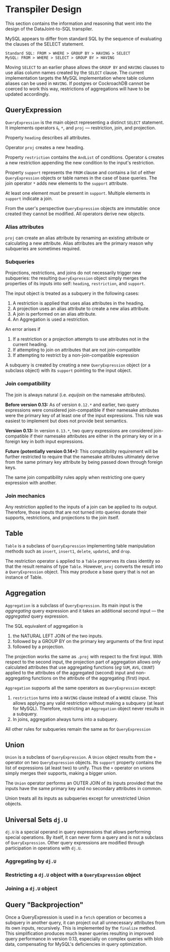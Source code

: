 # Transpiler Design

This section contains the information and reasoning that went into the design of the
DataJoint-to-SQL transpiler.

MySQL appears to differ from standard SQL by the sequence of evaluating the clauses of
the SELECT statement.

```
Standard SQL: FROM > WHERE > GROUP BY > HAVING > SELECT
MySQL: FROM > WHERE > SELECT > GROUP BY > HAVING
```

<!-- TODO:  verify with latest SQL standards and postgres / CockroachDB implementations and whether this order can be configured -->

Moving `SELECT` to an earlier phase allows the `GROUP BY` and `HAVING` clauses to use
alias column names created by the `SELECT` clause.
The current implementation targets the MySQL implementation where table column aliases
can be used in `HAVING`.
If postgres or CockroachDB cannot be coerced to work this way, restrictions of
aggregations will have to be updated accordingly.

## QueryExpression

`QueryExpression` is the main object representing a distinct `SELECT` statement.
It implements operators `&`, `*`, and `proj`  — restriction, join, and projection.

Property `heading` describes all attributes.

Operator `proj` creates a new heading.

Property `restriction` contains the `AndList` of conditions. Operator `&` creates a new
restriction appending the new condition to the input's restriction.

Property `support` represents the `FROM` clause and contains a list of either
`QueryExpression` objects or table names in the case of base queries.
The join operator `*` adds new elements to the `support` attribute.

At least one element must be present in `support`. Multiple elements in `support`
indicate a join.

From the user's perspective `QueryExpression` objects are immutable: once created they
cannot be modified. All operators derive new objects.

### Alias attributes

`proj` can create an alias attribute by renaming an existing attribute or calculating a
new attribute.
Alias attributes are the primary reason why subqueries are sometimes required.

### Subqueries

Projections, restrictions, and joins do not necessarily trigger new subqueries: the
resulting `QueryExpression` object simply merges the properties of its inputs into
self: `heading`, `restriction`, and `support`.

The input object is treated as a subquery in the following cases:

1. A restriction is applied that uses alias attributes in the heading.
2. A projection uses an alias attribute to create a new alias attribute.
3. A join is performed on an alias attribute.
4. An Aggregation is used a restriction.

An error arises if

1. If a restriction or a projection attempts to use attributes not in the current
heading.
2. If attempting to join on attributes that are not join-compatible
3. If attempting to restrict by a non-join-compatible expression

A subquery is created by creating a new `QueryExpression` object (or a subclass object)
with its `support` pointing to the input object.

### Join compatibility

The join is always natural (i.e. *equijoin* on the namesake attributes).

**Before version 0.13:** As of version `0.12.*` and earlier, two query expressions were
considered join-compatible if their namesake attributes were the primary key of at
least one of the input expressions. This rule was easiest to implement but does not
provide best semantics.

**Version 0.13:** In version `0.13.*`, two query expressions are considered
join-compatible if their namesake attributes are either in the primary key or in a
foreign key in both input expressions.

**Future (potentially version 0.14+):**
This compatibility requirement will be further restricted to require that the namesake
attributes ultimately derive from the same primary key attribute by being passed down
through foreign keys.

The same join compatibility rules apply when restricting one query expression with
another.

### Join mechanics

Any restriction applied to the inputs of a join can be applied to its output.
Therefore, those inputs that are not turned into queries donate their supports,
restrictions, and projections to the join itself.

## Table

`Table` is a subclass of `QueryExpression` implementing table manipulation methods such
as `insert`, `insert1`, `delete`, `update1`, and `drop`.

The restriction operator `&` applied to a `Table` preserves its class identity so that
the result remains of type `Table`.
However, `proj` converts the result into a `QueryExpression` object. This may produce a
base query that is not an instance of Table.

## Aggregation

`Aggregation` is a subclass of `QueryExpression`.
Its main input is the *aggregating* query expression and it takes an additional second
input — the *aggregated* query expression.

The SQL equivalent of aggregation is

1. the NATURAL LEFT JOIN of the two inputs.
2. followed by a GROUP BY on the primary key arguments of the first input
3. followed by a projection.

The projection works the same as `.proj` with respect to the first input.
With respect to the second input, the projection part of aggregation allows only
calculated attributes that use aggregating functions (*eg* `SUM`, `AVG`, `COUNT`)
applied to the attributes of the aggregated (second) input and non-aggregating
functions on the attribute of the aggregating (first) input.

`Aggregation` supports all the same operators as `QueryExpression` except:

1. `restriction` turns into a `HAVING` clause instead of a `WHERE` clause. This allows
applying any valid restriction without making a subquery (at least for MySQL).
Therefore, restricting an `Aggregation` object never results in a subquery.
2. In joins, aggregation always turns into a subquery.

All other rules for subqueries remain the same as for `QueryExpression`

## Union

`Union` is a subclass of `QueryExpression`.
A `Union` object results from the `+` operator on two `QueryExpression` objects.
Its `support` property contains the list of expressions (at least two) to unify.
Thus the `+` operator on unions simply merges their supports, making a bigger union.

The `Union` operator performs an OUTER JOIN of its inputs provided that the inputs have
the same primary key and no secondary attributes in common.

Union treats all its inputs as subqueries except for unrestricted Union objects.

## Universal Sets `dj.U`

`dj.U` is a special operand in query expressions that allows performing special
operations.  By itself, it can never form a query and is not a subclass of
`QueryExpression`. Other query expressions are modified through participation in
operations with `dj.U`.

### Aggregating by `dj.U`

### Restricting a `dj.U` object with a `QueryExpression` object

### Joining a `dj.U` object

## Query "Backprojection"

Once a QueryExpression is used in a `fetch` operation or becomes a subquery in another
query, it can project out all unnecessary attributes from its own inputs, recursively.
This is implemented by the `finalize` method.
This simplification produces much leaner queries resulting in improved query
performance in version 0.13, especially on complex queries with blob data, compensating
for MySQL's deficiencies in query optimization.
